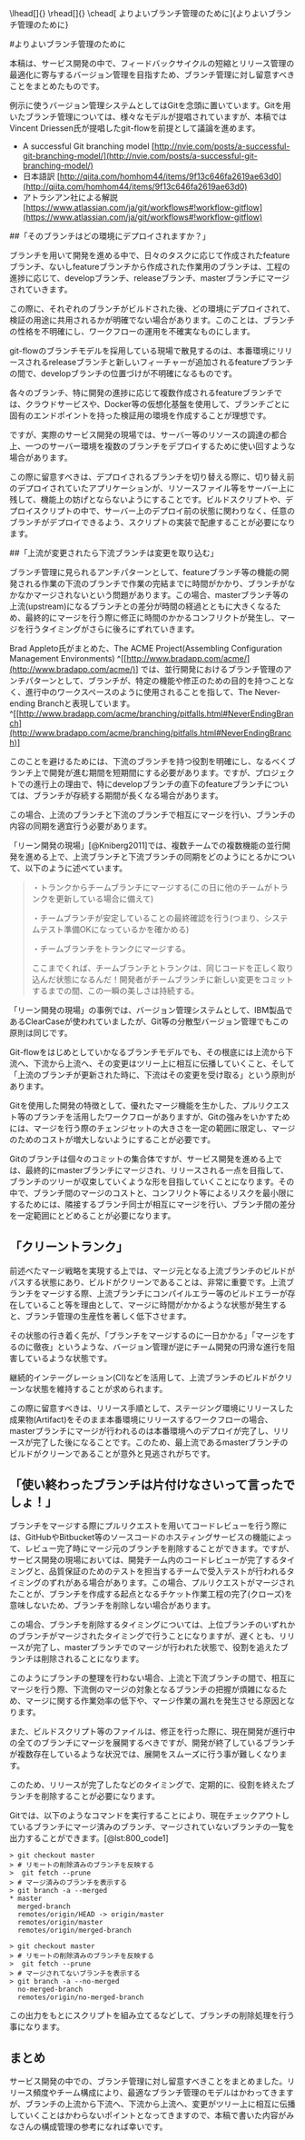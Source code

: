 \lhead[]{}
\rhead[]{}
\chead[ よりよいブランチ管理のために]{よりよいブランチ管理のために}

#よりよいブランチ管理のために

本稿は、サービス開発の中で、フィードバックサイクルの短縮とリリース管理の最適化に寄与するバージョン管理を目指すため、ブランチ管理に対し留意すべきことをまとめたものです。

例示に使うバージョン管理システムとしてはGitを念頭に置いています。Gitを用いたブランチ管理については、様々なモデルが提唱されていますが、本稿ではVincent Driessen氏が提唱したgit-flowを前提として議論を進めます。

- A successful Git branching model [http://nvie.com/posts/a-successful-git-branching-model/](http://nvie.com/posts/a-successful-git-branching-model/)
- 日本語訳 [http://qiita.com/homhom44/items/9f13c646fa2619ae63d0](http://qiita.com/homhom44/items/9f13c646fa2619ae63d0)
- アトラシアン社による解説 [https://www.atlassian.com/ja/git/workflows#!workflow-gitflow](https://www.atlassian.com/ja/git/workflows#!workflow-gitflow)

##「そのブランチはどの環境にデプロイされますか？」

ブランチを用いて開発を進める中で、日々のタスクに応じて作成されたfeatureブランチ、ないしfeatureブランチから作成された作業用のブランチは、工程の進捗に応じて、developブランチ、releaseブランチ、masterブランチにマージされていきます。

この際に、それぞれのブランチがビルドされた後、どの環境にデプロイされて、検証の用途に共用されるかが明確でない場合があります。このことは、ブランチの性格を不明確にし、ワークフローの運用を不確実なものにします。

git-flowのブランチモデルを採用している現場で散見するのは、本番環境にリリースされるreleaseブランチと新しいフィーチャーが追加されるfeatureブランチの間で、developブランチの位置づけが不明確になるものです。

各々のブランチ、特に開発の進捗に応じて複数作成されるfeatureブランチでは、クラウドサービスや、Docker等の仮想化基盤を使用して、ブランチごとに固有のエンドポイントを持った検証用の環境を作成することが理想です。

ですが、実際のサービス開発の現場では、サーバー等のリソースの調達の都合上、一つのサーバー環境を複数のブランチをデプロイするために使い回すような場合があります。

この際に留意すべきは、デプロイされるブランチを切り替える際に、切り替え前のデプロイされていたアプリケーションが、リソースファイル等をサーバー上に残して、機能上の妨げとならないようにすることです。ビルドスクリプトや、デプロイスクリプトの中で、サーバー上のデプロイ前の状態に関わりなく、任意のブランチがデプロイできるよう、スクリプトの実装で配慮することが必要になります。


##「上流が変更されたら下流ブランチは変更を取り込む」

ブランチ管理に見られるアンチパターンとして、featureブランチ等の機能の開発される作業の下流のブランチで作業の完結までに時間がかかり、ブランチがなかなかマージされないという問題があります。この場合、masterブランチ等の上流(upstream)になるブランチとの差分が時間の経過とともに大きくなるため、最終的にマージを行う際に修正に時間のかかるコンフリクトが発生し、マージを行うタイミングがさらに後ろにずれていきます。

Brad Appleto氏がまとめた、The ACME Project(Assembling Configuration Management Environments) ^[[http://www.bradapp.com/acme/](http://www.bradapp.com/acme/)] では、並行開発におけるブランチ管理のアンチパターンとして、ブランチが、特定の機能や修正のための目的を持つことなく、進行中のワークスペースのように使用されることを指して、The Never-ending Branchと表現しています。^[[http://www.bradapp.com/acme/branching/pitfalls.html#NeverEndingBranch](http://www.bradapp.com/acme/branching/pitfalls.html#NeverEndingBranch)]

このことを避けるためには、下流のブランチを持つ役割を明確にし、なるべくブランチ上で開発が進む期間を短期間にする必要があります。ですが、プロジェクトでの進行上の理由で、特にdevelopブランチの直下のfeatureブランチについては、ブランチが存続する期間が長くなる場合があります。

この場合、上流のブランチと下流のブランチで相互にマージを行い、ブランチの内容の同期を適宜行う必要があります。

「リーン開発の現場」[@Kniberg2011]では、複数チームでの複数機能の並行開発を進める上で、上流ブランチと下流ブランチの同期をどのようにとるかについて、以下のように述べています。

>	・トランクからチームブランチにマージする(この日に他のチームがトランクを更新している場合に備えて)
>
>	・チームブランチが安定していることの最終確認を行う(つまり、システムテスト準備OKになっているかを確かめる)
>
>	・チームブランチをトランクにマージする。
>
> ここまでくれば、チームブランチとトランクは、同じコードを正しく取り込んだ状態になるんだ！開発者がチームブランチに新しい変更をコミットするまでの間、この一瞬の美しさは持続する。

「リーン開発の現場」の事例では、バージョン管理システムとして、IBM製品であるClearCaseが使われていましたが、Git等の分散型バージョン管理でもこの原則は同じです。

Git-flowをはじめとしていかなるブランチモデルでも、その根底には上流から下流へ、下流から上流へ、その変更はツリー上に相互に伝播していくこと、そして「上流のブランチが更新された時に、下流はその変更を受け取る」という原則があります。

Gitを使用した開発の特徴として、優れたマージ機能を生かした、プルリクエスト等のブランチを活用したワークフローがありますが、Gitの強みをいかすためには、マージを行う際のチェンジセットの大きさを一定の範囲に限定し、マージのためのコストが増大しないようにすることが必要です。

Gitのブランチは個々のコミットの集合体ですが、サービス開発を進める上では、最終的にmasterブランチにマージされ、リリースされる一点を目指して、ブランチのツリーが収束していくような形を目指していくことになります。その中で、ブランチ間のマージのコストと、コンフリクト等によるリスクを最小限にするためには、隣接するブランチ同士が相互にマージを行い、ブランチ間の差分を一定範囲にとどめることが必要になります。

## 「クリーントランク」

前述べたマージ戦略を実現する上では、マージ元となる上流ブランチのビルドがパスする状態にあり、ビルドがクリーンであることは、非常に重要です。上流ブランチをマージする際、上流ブランチにコンパイルエラー等のビルドエラーが存在していること等を理由として、マージに時間がかかるような状態が発生すると、ブランチ管理の生産性を著しく低下させます。

その状態の行き着く先が、「ブランチをマージするのに一日かかる」「マージをするのに徹夜」というような、バージョン管理が逆にチーム開発の円滑な進行を阻害しているような状態です。

継続的インテーグレーション(CI)などを活用して、上流ブランチのビルドがクリーンな状態を維持することが求められます。

この際に留意すべきは、リリース手順として、ステージング環境にリリースした成果物(Artifact)をそのまま本番環境にリリースするワークフローの場合、masterブランチにマージが行われるのは本番環境へのデプロイが完了し、リリースが完了した後になることです。このため、最上流であるmasterブランチのビルドがクリーンであることが意外と見逃されがちです。

## 「使い終わったブランチは片付けなさいって言ったでしょ！」

ブランチをマージする際にプルリクエストを用いてコードレビューを行う際には、GitHubやBitbucket等のソースコードのホスティングサービスの機能によって、レビュー完了時にマージ元のブランチを削除することができます。ですが、サービス開発の現場においては、開発チーム内のコードレビューが完了するタイミングと、品質保証のためのテストを担当するチームで受入テストが行われるタイミングのずれがある場合があります。この場合、プルリクエストがマージされたことが、ブランチを作成する起点となるチケット作業工程の完了(クローズ)を意味しないため、ブランチを削除しない場合があります。

この場合、ブランチを削除するタイミングについては、上位ブランチのいずれかのブランチがマージされたタイミングで行うことになりますが、遅くとも、リリースが完了し、masterブランチでのマージが行われた状態で、役割を追えたブランチは削除されることになります。

このようにブランチの整理を行わない場合、上流と下流ブランチの間で、相互にマージを行う際、下流側のマージの対象となるブランチの把握が煩雑になるため、マージに関する作業効率の低下や、マージ作業の漏れを発生させる原因となります。

また、ビルドスクリプト等のファイルは、修正を行った際に、現在開発が進行中の全てのブランチにマージを展開するべきですが、開発が終了しているブランチが複数存在しているような状況では、展開をスムーズに行う事が難しくなります。

このため、リリースが完了したなどのタイミングで、定期的に、役割を終えたブランチを削除することが必要になります。

Gitでは、以下のようなコマンドを実行することにより、現在チェックアウトしているブランチにマージ済みのブランチ、マージされていないブランチの一覧を出力することができます。[@lst:800_code1]  


```{#lst:800_code1 caption="マージ済みのブランチを表示する操作例"}
> git checkout master
> # リモートの削除済みのブランチを反映する
>  git fetch --prune
> # マージ済みのブランチを表示する
> git branch -a --merged
* master
  merged-branch
  remotes/origin/HEAD -> origin/master
  remotes/origin/master
  remotes/origin/merged-branch
```


```{#lst:800_code2 caption="未マージのブランチを表示する操作例"}
> git checkout master
> # リモートの削除済みのブランチを反映する
>  git fetch --prune
> # マージされてないブランチを表示する
> git branch -a --no-merged
  no-merged-branch
  remotes/origin/no-merged-branch
```
この出力をもとにスクリプトを組み立てるなどして、ブランチの削除処理を行う事になります。

## まとめ

サービス開発の中での、ブランチ管理に対し留意すべきことをまとめました。リリース頻度やチーム構成により、最適なブランチ管理のモデルはかわってきますが、ブランチの上流から下流へ、下流から上流へ、変更がツリー上に相互に伝播していくことはかわらないポイントとなってきますので、本稿で書いた内容がみなさんの構成管理の参考になれば幸いです。



